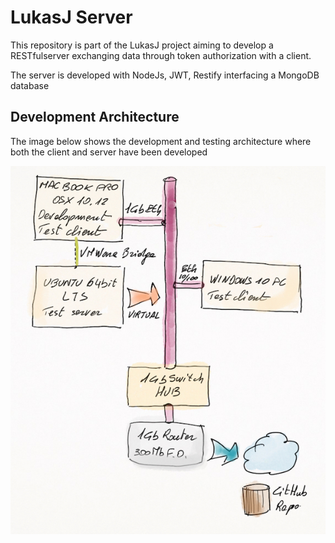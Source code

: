 # LukasJ Server
This repository is part of the LukasJ project aiming to develop a RESTfulserver exchanging data through token 
authorization with a client.

The server is developed with NodeJs, JWT, Restify interfacing a MongoDB database

## Development Architecture
The image below shows the development and testing architecture where both the client and server have been developed

![Architecture](https://raw.githubusercontent.com/alicemirror/LukasJ_Server/master/images/DevelopmentArchitecture.jpg)


